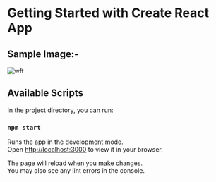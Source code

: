 # Getting Started with Create React App
## Sample Image:-
![wft](https://user-images.githubusercontent.com/94789421/187847072-11c5d6b5-dd94-4647-87a3-c9ef39b71c92.jpeg)

## Available Scripts

In the project directory, you can run:

### `npm start`

Runs the app in the development mode.\
Open [http://localhost:3000](http://localhost:3000) to view it in your browser.

The page will reload when you make changes.\
You may also see any lint errors in the console.
